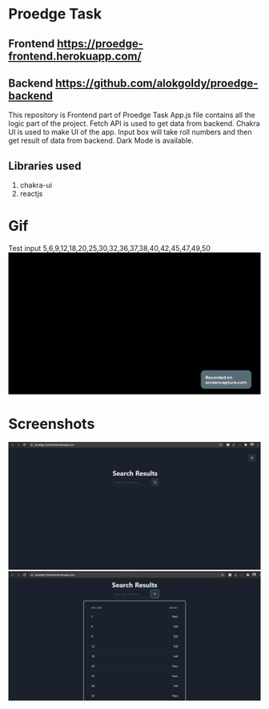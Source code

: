 # Proedge Task

## Frontend https://proedge-frontend.herokuapp.com/

## Backend https://github.com/alokgoldy/proedge-backend

This repository is Frontend part of Proedge Task
App.js file contains all the logic part of the project.
Fetch API is used to get data from backend.
Chakra UI is used to make UI of the app.
Input box will take roll numbers and then get result of data from backend.
Dark Mode is available.

## Libraries used

1. chakra-ui
2. reactjs

# Gif

Test input 5,6,9,12,18,20,25,30,32,36,37,38,40,42,45,47,49,50
![](pics/prof.gif)

# Screenshots

![](pics/prof1.PNG)
![](pics/prof2.PNG)
